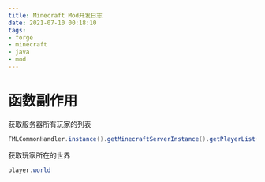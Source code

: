 ```yaml
---
title: Minecraft Mod开发日志
date: 2021-07-10 00:18:10
tags: 
- forge
- minecraft
- java
- mod
---
```

# 函数副作用
获取服务器所有玩家的列表
```java
FMLCommonHandler.instance().getMinecraftServerInstance().getPlayerList();
```
获取玩家所在的世界
```java
player.world
```
